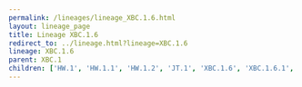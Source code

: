 ```yaml
---
permalink: /lineages/lineage_XBC.1.6.html
layout: lineage_page
title: Lineage XBC.1.6
redirect_to: ../lineage.html?lineage=XBC.1.6
lineage: XBC.1.6
parent: XBC.1
children: ['HW.1', 'HW.1.1', 'HW.1.2', 'JT.1', 'XBC.1.6', 'XBC.1.6.1', 'XBC.1.6.2', 'XBC.1.6.3', 'XBC.1.6.4', 'XBC.1.6.5', 'XBC.1.6.6']
---
```

